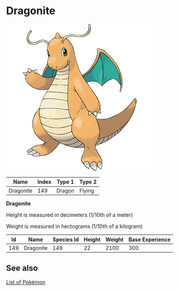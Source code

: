 # Dragonite


![Dragonite](images/149.png)

| **Name** | **Index** | **Type 1** | **Type 2** |
|----|----|----|----|
| Dragonite | 149 | Dragon | Flying  |

**Dragonite** 


Height is measured in decimeters (1/10th of a meter)

Weight is measured in hectograms (1/10th of a kilogram)

| **Id** | **Name** | **Species Id** | **Height** | **Weight** | **Base Experience** |
|--------|----------|----------------|------------|------------|---------------------|
| 149 | Dragonite | 149 | 22 | 2100 | 300 |


## See also

[List of Pokémon](../pokemon.md)
